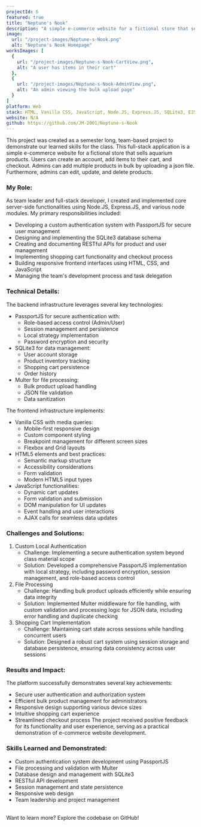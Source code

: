 ```yaml
---
projectId: 6
featured: true
title: "Neptune's Nook"
description: "A simple e-commerce website for a fictional store that sells aquarium products. Users can create an account, add items to their cart, and checkout. Admins can add, update, and delete products."
image:
  url: "/project-images/Neptune-s-Nook.png"
  alt: "Neptune's Nook Homepage"
worksImages: [
  {
    url: "/project-images/Neptune-s-Nook-CartView.png",
    alt: "A user has items in their cart"
  }, 
  {
    url: "/project-images/Neptune-s-Nook-AdminView.png",
    alt: "An admin viewing the bulk upload page"
  }
]
platform: Web
stack: HTML, Vanilla CSS, JavaScript, Node.JS, Express.JS, SQLite3, EJS
website: N/A
github: https://github.com/JM-2001/Neptune-s-Nook
---
```


This project was created as a semester long, team-based project to demonstrate our learned skills for the class. This full-stack application is a simple e-commerce website for a fictional store that sells aquarium products. Users can create an account, add items to their cart, and checkout. Admins can add multiple products in bulk by uploading a json file. Furthermore, admins can edit, update, and delete products. 

### My Role:
As team leader and full-stack developer, I created and implemented core server-side functionalities using Node.JS, Express.JS, and various node modules. My primary responsibilities included:
- Developing a custom authentication system with PassportJS for secure user management
- Designing and implementing the SQLite3 database schema
- Creating and documenting RESTful APIs for product and user management
- Implementing shopping cart functionality and checkout process
- Building responsive frontend interfaces using HTML, CSS, and JavaScript
- Managing the team's development process and task delegation

### Technical Details:
The backend infrastructure leverages several key technologies:
- PassportJS for secure authentication with:
  - Role-based access control (Admin/User)
  - Session management and persistence
  - Local strategy implementation
  - Password encryption and security
- SQLite3 for data management:
  - User account storage
  - Product inventory tracking
  - Shopping cart persistence
  - Order history
- Multer for file processing:
  - Bulk product upload handling
  - JSON file validation
  - Data sanitization

The frontend infrastructure implements:
- Vanilla CSS with media queries:
  - Mobile-first responsive design
  - Custom component styling
  - Breakpoint management for different screen sizes
  - Flexbox and Grid layouts
- HTML5 elements and best practices:
  - Semantic markup structure
  - Accessibility considerations
  - Form validation
  - Modern HTML5 input types
- JavaScript functionalities:
  - Dynamic cart updates
  - Form validation and submission
  - DOM manipulation for UI updates
  - Event handling and user interactions
  - AJAX calls for seamless data updates

<div class="md-chall-div">

### Challenges and Solutions:

<ol>
  <li>
    Custom Local Authentication
    <ul>
      <li>Challenge: Implementing a secure authentication system beyond class material scope</li>
      <li>Solution: Developed a comprehensive PassportJS implementation with local strategy, including password encryption, session management, and role-based access control</li>
    </ul>
  </li>
  <li>
    File Processing
    <ul>
      <li>Challenge: Handling bulk product uploads efficiently while ensuring data integrity</li>
      <li>Solution: Implemented Multer middleware for file handling, with custom validation and processing logic for JSON data, including error handling and duplicate checking</li>
    </ul>
  </li>
  <li>
    Shopping Cart Implementation
    <ul>
      <li>Challenge: Maintaining cart state across sessions while handling concurrent users</li>
      <li>Solution: Designed a robust cart system using session storage and database persistence, ensuring data consistency across user sessions</li>
    </ul>
  </li>
</ol>

</div>

### Results and Impact:
The platform successfully demonstrates several key achievements:
- Secure user authentication and authorization system
- Efficient bulk product management for administrators
- Responsive design supporting various device sizes
- Intuitive shopping cart experience
- Streamlined checkout process
The project received positive feedback for its functionality and user experience, serving as a practical demonstration of e-commerce website development.

### Skills Learned and Demonstrated:
- Custom authentication system development using PassportJS
- File processing and validation with Multer
- Database design and management with SQLite3
- RESTful API development
- Session management and state persistence
- Responsive web design
- Team leadership and project management

<br>
Want to learn more? Explore the codebase on GitHub!